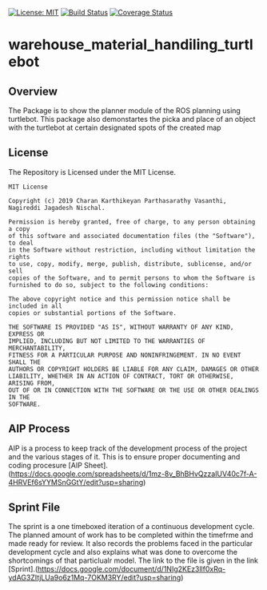 [![License: MIT](https://img.shields.io/badge/License-MIT-yellow.svg)](https://opensource.org/licenses/MIT)
[![Build Status](https://travis-ci.org/Charan-Karthikeyan/warehouse_material_handiling_turtlebot.svg?branch=master)](https://travis-ci.org/Charan-Karthikeyan/warehouse_material_handiling_turtlebot)
[![Coverage Status](https://coveralls.io/repos/github/Charan-Karthikeyan/warehouse_material_handiling_turtlebot/badge.svg?branch=master)](https://coveralls.io/github/Charan-Karthikeyan/warehouse_material_handiling_turtlebot?branch=master)
# warehouse_material_handiling_turtlebot

## Overview

The Package is to show the planner module of the ROS planning using turtlebot. This package also demonstartes the picka and place of an object with the turtlebot at certain designated spots of the created map 
 
## License
The Repository is Licensed under the MIT License.
```
MIT License

Copyright (c) 2019 Charan Karthikeyan Parthasarathy Vasanthi, Nagireddi Jagadesh Nischal.

Permission is hereby granted, free of charge, to any person obtaining a copy
of this software and associated documentation files (the "Software"), to deal
in the Software without restriction, including without limitation the rights
to use, copy, modify, merge, publish, distribute, sublicense, and/or sell
copies of the Software, and to permit persons to whom the Software is
furnished to do so, subject to the following conditions:

The above copyright notice and this permission notice shall be included in all
copies or substantial portions of the Software.

THE SOFTWARE IS PROVIDED "AS IS", WITHOUT WARRANTY OF ANY KIND, EXPRESS OR
IMPLIED, INCLUDING BUT NOT LIMITED TO THE WARRANTIES OF MERCHANTABILITY,
FITNESS FOR A PARTICULAR PURPOSE AND NONINFRINGEMENT. IN NO EVENT SHALL THE
AUTHORS OR COPYRIGHT HOLDERS BE LIABLE FOR ANY CLAIM, DAMAGES OR OTHER
LIABILITY, WHETHER IN AN ACTION OF CONTRACT, TORT OR OTHERWISE, ARISING FROM,
OUT OF OR IN CONNECTION WITH THE SOFTWARE OR THE USE OR OTHER DEALINGS IN THE
SOFTWARE.
```

## AIP Process
AIP is a process to keep track of the development process of the project and the various stages of it. This is to ensure proper documenting and coding procesure [AIP Sheet].(https://docs.google.com/spreadsheets/d/1mz-8v_BhBHvQzzaIUV40c7f-A-4HRVEf6sYYMSnGGtY/edit?usp=sharing) 

## Sprint File 
The sprint is a one timeboxed iteration of a continuous development cycle. The planned amount of work has to be completed within the timefrme and made ready for review. It also records the problems faced in the particular development cycle and also explains what was done to overcome the shortcomings of that particlualr model. The link to the file is given in the link [Sprint].(https://docs.google.com/document/d/1NIg2KEz3llf0xRq-ydAG3ZItjLUa9o6z1Mq-7OKM3RY/edit?usp=sharing)

